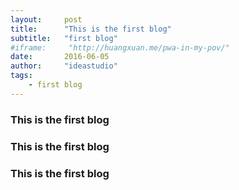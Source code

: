 ```yaml
---
layout:     post
title:      "This is the first blog"
subtitle:   "first blog"
#iframe:     "http://huangxuan.me/pwa-in-my-pov/"
date:       2016-06-05
author:     "ideastudio"
tags:
    - first blog
---
```






### This is the first blog



### This is the first blog



### This is the first blog
